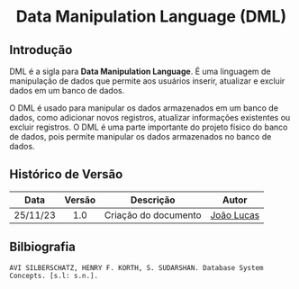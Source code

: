 <center>

# <a>Data Manipulation Language (DML)</a>
</center>

## <a>Introdução</a>
DML é a sigla para **<a>Data Manipulation Language</a>**. É uma linguagem de manipulação de dados que permite aos usuários inserir, atualizar e excluir dados em um banco de dados. 

O DML é usado para manipular os dados armazenados em um banco de dados, como adicionar novos registros, atualizar informações existentes ou excluir registros. O DML é uma parte importante do projeto físico do banco de dados, pois permite manipular os dados armazenados no banco de dados.



## <a>Histórico de Versão</a>
<center>

|   Data   | Versão |      Descrição       |                   Autor                    |
| :------: | :----: | :------------------: | :----------------------------------------: |
| 25/11/23 |  1.0   | Criação do documento | [João Lucas](https://github.com/HacKairos) |

</center>

## <a>Bilbiografia</a>
    AVI SILBERSCHATZ, HENRY F. KORTH, S. SUDARSHAN. Database System Concepts. [s.l: s.n.].